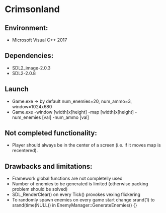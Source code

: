 # Crimsonland

## Environment:
- Microsoft Visual C++ 2017

## Dependencies:
- SDL2_image-2.0.3
- SDL2-2.0.8

## **Launch**
  - Game.exe -> by default num_enemies=20, num_ammo=3, window=1024x680
  - Game.exe -window [width]x[height] -map [width]x[height] -num_enemies [val] -num_ammo [val]
    
## Not completed functionality:
  - Player should always be in the center of a screen (i.e. if it moves map is recentered).
  
## Drawbacks and limitations:
  - Framework global functions are not completelly used
  - Number of enemies to be generated is limited (otherwise packing problem should be solved)
  - SDL_RenderClear() on every Tick() provokes vexing flickering
  - To randomly spawn enemies on every game start change srand(1) to srand(time(NULL)) in EnemyManager::GenerateEnemies() {}
